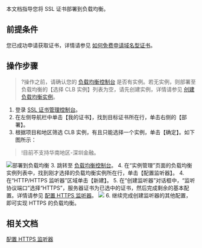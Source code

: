 本文档指导您将 SSL 证书部署到负载均衡。

## 前提条件
您已成功申请获取证书，详情请参见 [如何免费申请域名型证书](https://cloud.tencent.com/document/product/400/6814)。

## 操作步骤
>?操作之前，请确认您的 [负载均衡控制台](https://console.cloud.tencent.com/clb/index?rid=1&type=2%2C3) 是否有实例。若无实例，则部署至负载均衡的【选择 CLB 实例】列表为空，请先创建实例，详情请参见 [创建负载均衡实例](https://cloud.tencent.com/document/product/214/6149)。
>
1. 登录 [SSL 证书管理控制台](https://console.cloud.tencent.com/ssl)。
2. 在左侧导航栏中单击【我的证书】，找到目标证书所在行，单击右侧的【部署】。
3. 根据项目和地区筛选 CLB 实例，有且只能选择一个实例，单击【确定】。如下图所示：
>!目前不支持华南地区-深圳金融。
>
![部署到负载均衡](https://main.qcloudimg.com/raw/482a085c5807ffa4b1cac12cab36be04.png)
3. 跳转至 [负载均衡控制台](https://console.cloud.tencent.com/clb/index?rid=1&type=2%2C3)。
4. 在“实例管理”页面的负载均衡实例列表中，找到刚才选择的负载均衡实例所在行，单击【配置监听器】。
4. 在“HTTP/HTTPS 监听器”区域单击【新建】。
5. 在“创建监听器”对话框中，“监听协议端口”选择“HTTPS”，服务器证书为已选中的证书，然后完成剩余的基本配置。详情请参见 [配置 HTTPS 监听器](https://cloud.tencent.com/document/product/214/36385#.E6.AD.A5.E9.AA.A42.EF.BC.9A.E9.85.8D.E7.BD.AE.E7.9B.91.E5.90.AC.E5.99.A8)。
![](https://main.qcloudimg.com/raw/6beb94b001fb5ead265e4fff72b6674f.png)
6. 继续完成创建监听器的其他配置，即可实现 HTTPS 的负载均衡。


## 相关文档
[配置 HTTPS 监听器](https://cloud.tencent.com/document/product/214/36385)
